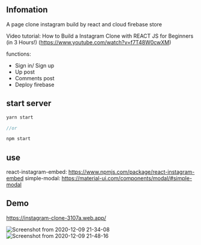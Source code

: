 ## Infomation
A page clone instagram build by react and cloud firebase store

Video tutorial: How to Build a Instagram Clone with REACT JS for Beginners (in 3 Hours!) (https://www.youtube.com/watch?v=f7T48W0cwXM)

functions:
- Sign in/ Sign up
- Up post
- Comments post
- Deploy firebase

## start server
```javascript
yarn start

//or

npm start
```

## use
react-instagram-embed: https://www.npmjs.com/package/react-instagram-embed
simple-modal: https://material-ui.com/components/modal/#simple-modal

## Demo
https://instagram-clone-3107a.web.app/

![Screenshot from 2020-12-09 21-34-08](https://user-images.githubusercontent.com/46446038/101643742-05e70200-3a67-11eb-8531-e8e20593692f.png)
![Screenshot from 2020-12-09 21-48-16](https://user-images.githubusercontent.com/46446038/101644912-5743c100-3a68-11eb-958a-e8bd96eb11e7.png)

